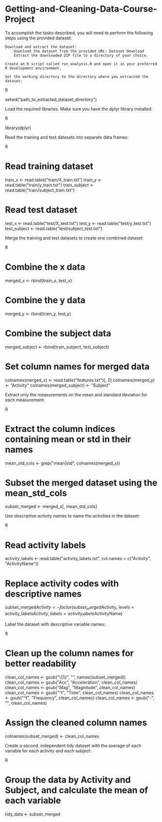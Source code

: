 # Getting-and-Cleaning-Data-Course-Project

To accomplish the tasks described, you will need to perform the following steps using the provided dataset:

    Download and extract the dataset:
        Download the dataset from the provided URL: Dataset Download
        Extract the downloaded ZIP file to a directory of your choice.

    Create an R script called run_analysis.R and open it in your preferred R development environment.

    Set the working directory to the directory where you extracted the dataset:

R

setwd("path_to_extracted_dataset_directory")

Load the required libraries. Make sure you have the dplyr library installed:

R

library(dplyr)

Read the training and test datasets into separate data frames:

R

# Read training dataset
train_x <- read.table("train/X_train.txt")
train_y <- read.table("train/y_train.txt")
train_subject <- read.table("train/subject_train.txt")

# Read test dataset
test_x <- read.table("test/X_test.txt")
test_y <- read.table("test/y_test.txt")
test_subject <- read.table("test/subject_test.txt")

Merge the training and test datasets to create one combined dataset:

R

# Combine the x data
merged_x <- rbind(train_x, test_x)

# Combine the y data
merged_y <- rbind(train_y, test_y)

# Combine the subject data
merged_subject <- rbind(train_subject, test_subject)

# Set column names for merged data
colnames(merged_x) <- read.table("features.txt")[, 2]
colnames(merged_y) <- "Activity"
colnames(merged_subject) <- "Subject"

Extract only the measurements on the mean and standard deviation for each measurement:

R

# Extract the column indices containing mean or std in their names
mean_std_cols <- grep("mean|std", colnames(merged_x))

# Subset the merged dataset using the mean_std_cols
subset_merged <- merged_x[, mean_std_cols]

Use descriptive activity names to name the activities in the dataset:

R

# Read activity labels
activity_labels <- read.table("activity_labels.txt", col.names = c("Activity", "ActivityName"))

# Replace activity codes with descriptive names
subset_merged$Activity <- factor(subset_merged$Activity, levels = activity_labels$Activity, labels = activity_labels$ActivityName)

Label the dataset with descriptive variable names:

R

# Clean up the column names for better readability
clean_col_names <- gsub("\\(|\\)", "", names(subset_merged))
clean_col_names <- gsub("Acc", "Acceleration", clean_col_names)
clean_col_names <- gsub("Mag", "Magnitude", clean_col_names)
clean_col_names <- gsub("^t", "Time", clean_col_names)
clean_col_names <- gsub("^f", "Frequency", clean_col_names)
clean_col_names <- gsub("-", "", clean_col_names)

# Assign the cleaned column names
colnames(subset_merged) <- clean_col_names

Create a second, independent tidy dataset with the average of each variable for each activity and each subject:

R

# Group the data by Activity and Subject, and calculate the mean of each variable
tidy_data <- subset_merged
